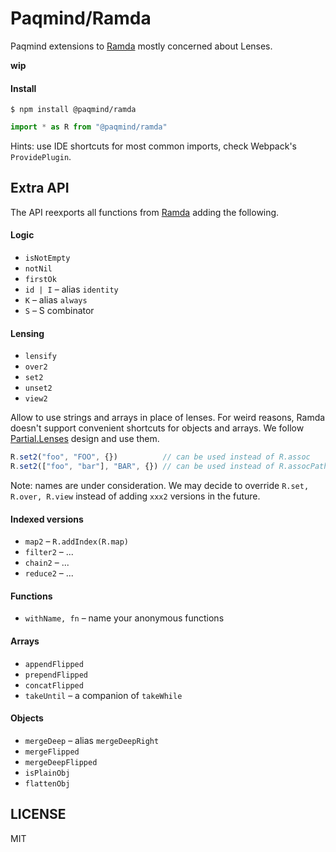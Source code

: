 # Paqmind/Ramda

Paqmind extensions to [Ramda](http://ramdajs.com/) mostly concerned about Lenses.

**wip**

#### Install

```
$ npm install @paqmind/ramda
```

```js
import * as R from "@paqmind/ramda"
```

Hints: use IDE shortcuts for most common imports, check Webpack's `ProvidePlugin`.

## Extra API

The API reexports all functions from [Ramda](http://ramdajs.com/docs/) adding the following.

#### Logic

* `isNotEmpty`
* `notNil`
* `firstOk`
* `id | I` – alias `identity`
* `K` – alias `always`
* `S` – S combinator

#### Lensing

* `lensify`
* `over2`
* `set2`
* `unset2`
* `view2`

Allow to use strings and arrays in place of lenses.
For weird reasons, Ramda doesn't support convenient shortcuts for objects and arrays.
We follow [Partial.Lenses](https://github.com/calmm-js/partial.lenses) design and use them.

```js
R.set2("foo", "FOO", {})          // can be used instead of R.assoc
R.set2(["foo", "bar"], "BAR", {}) // can be used instead of R.assocPath
```

Note: names are under consideration. We may decide to override `R.set, R.over, R.view` instead of adding `xxx2` versions
in the future.

#### Indexed versions

* `map2` – `R.addIndex(R.map)`
* `filter2` – ...
* `chain2` – ...
* `reduce2` – ...

#### Functions

* `withName, fn` – name your anonymous functions

#### Arrays

* `appendFlipped`
* `prependFlipped`
* `concatFlipped`
* `takeUntil` – a companion of `takeWhile`

#### Objects

* `mergeDeep` – alias `mergeDeepRight`
* `mergeFlipped`
* `mergeDeepFlipped`
* `isPlainObj`
* `flattenObj`

## LICENSE

MIT
